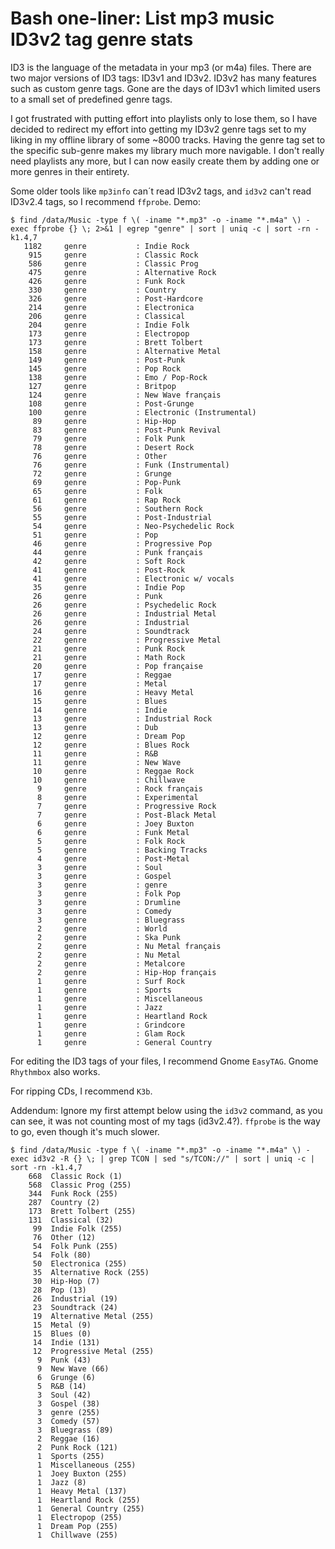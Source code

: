 # Bash one-liner: List mp3 music ID3v2 tag genre stats

ID3 is the language of the metadata in your mp3 (or m4a) files. There are two major versions of ID3 tags: ID3v1 and ID3v2. ID3v2 has many features such as custom genre tags. Gone are the days of ID3v1 which limited users to a small set of predefined genre tags.

I got frustrated with putting effort into playlists only to lose them, so I have decided to redirect my effort into getting my ID3v2 genre tags set to my liking in my offline library of some ~8000 tracks. Having the genre tag set to the specific sub-genre makes my library much more navigable. I don't really need playlists any more, but I can now easily create them by adding one or more genres in their entirety.

Some older tools like `mp3info` can´t read ID3v2 tags, and `id3v2` can't read ID3v2.4 tags, so I recommend `ffprobe`. Demo:

```
$ find /data/Music -type f \( -iname "*.mp3" -o -iname "*.m4a" \) -exec ffprobe {} \; 2>&1 | egrep "genre" | sort | uniq -c | sort -rn -k1.4,7
   1182     genre           : Indie Rock
    915     genre           : Classic Rock
    586     genre           : Classic Prog
    475     genre           : Alternative Rock
    426     genre           : Funk Rock
    330     genre           : Country
    326     genre           : Post-Hardcore
    214     genre           : Electronica
    206     genre           : Classical
    204     genre           : Indie Folk
    173     genre           : Electropop
    173     genre           : Brett Tolbert
    158     genre           : Alternative Metal
    149     genre           : Post-Punk
    145     genre           : Pop Rock
    138     genre           : Emo / Pop-Rock
    127     genre           : Britpop
    124     genre           : New Wave français
    108     genre           : Post-Grunge
    100     genre           : Electronic (Instrumental)
     89     genre           : Hip-Hop
     83     genre           : Post-Punk Revival
     79     genre           : Folk Punk
     78     genre           : Desert Rock
     76     genre           : Other
     76     genre           : Funk (Instrumental)
     72     genre           : Grunge
     69     genre           : Pop-Punk
     65     genre           : Folk
     61     genre           : Rap Rock
     56     genre           : Southern Rock
     55     genre           : Post-Industrial
     54     genre           : Neo-Psychedelic Rock
     51     genre           : Pop
     46     genre           : Progressive Pop
     44     genre           : Punk français
     42     genre           : Soft Rock
     41     genre           : Post-Rock
     41     genre           : Electronic w/ vocals
     35     genre           : Indie Pop
     26     genre           : Punk
     26     genre           : Psychedelic Rock
     26     genre           : Industrial Metal
     26     genre           : Industrial
     24     genre           : Soundtrack
     22     genre           : Progressive Metal
     21     genre           : Punk Rock
     21     genre           : Math Rock
     20     genre           : Pop française
     17     genre           : Reggae
     17     genre           : Metal
     16     genre           : Heavy Metal
     15     genre           : Blues
     14     genre           : Indie
     13     genre           : Industrial Rock
     13     genre           : Dub
     12     genre           : Dream Pop
     12     genre           : Blues Rock
     11     genre           : R&B
     11     genre           : New Wave
     10     genre           : Reggae Rock
     10     genre           : Chillwave
      9     genre           : Rock français
      8     genre           : Experimental
      7     genre           : Progressive Rock
      7     genre           : Post-Black Metal
      6     genre           : Joey Buxton
      6     genre           : Funk Metal
      5     genre           : Folk Rock
      5     genre           : Backing Tracks
      4     genre           : Post-Metal
      3     genre           : Soul
      3     genre           : Gospel
      3     genre           : genre
      3     genre           : Folk Pop
      3     genre           : Drumline
      3     genre           : Comedy
      3     genre           : Bluegrass
      2     genre           : World
      2     genre           : Ska Punk
      2     genre           : Nu Metal français
      2     genre           : Nu Metal
      2     genre           : Metalcore
      2     genre           : Hip-Hop français
      1     genre           : Surf Rock
      1     genre           : Sports
      1     genre           : Miscellaneous
      1     genre           : Jazz
      1     genre           : Heartland Rock
      1     genre           : Grindcore
      1     genre           : Glam Rock
      1     genre           : General Country

```

For editing the ID3 tags of your files, I recommend Gnome `EasyTAG`. Gnome `Rhythmbox` also works.

For ripping CDs, I recommend `K3b`.


Addendum: Ignore my first attempt below using the `id3v2` command, as you can see, it was not counting most of my tags (id3v2.4?). `ffprobe` is the way to go, even though it's much slower.
```
$ find /data/Music -type f \( -iname "*.mp3" -o -iname "*.m4a" \) -exec id3v2 -R {} \; | grep TCON | sed "s/TCON://" | sort | uniq -c | sort -rn -k1.4,7
    668  Classic Rock (1)
    568  Classic Prog (255)
    344  Funk Rock (255)
    287  Country (2)
    173  Brett Tolbert (255)
    131  Classical (32)
     99  Indie Folk (255)
     76  Other (12)
     54  Folk Punk (255)
     54  Folk (80)
     50  Electronica (255)
     35  Alternative Rock (255)
     30  Hip-Hop (7)
     28  Pop (13)
     26  Industrial (19)
     23  Soundtrack (24)
     19  Alternative Metal (255)
     15  Metal (9)
     15  Blues (0)
     14  Indie (131)
     12  Progressive Metal (255)
      9  Punk (43)
      9  New Wave (66)
      6  Grunge (6)
      5  R&B (14)
      3  Soul (42)
      3  Gospel (38)
      3  genre (255)
      3  Comedy (57)
      3  Bluegrass (89)
      2  Reggae (16)
      2  Punk Rock (121)
      1  Sports (255)
      1  Miscellaneous (255)
      1  Joey Buxton (255)
      1  Jazz (8)
      1  Heavy Metal (137)
      1  Heartland Rock (255)
      1  General Country (255)
      1  Electropop (255)
      1  Dream Pop (255)
      1  Chillwave (255)
```